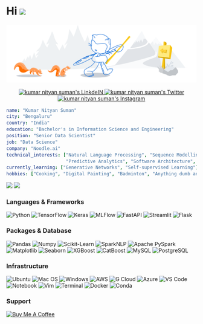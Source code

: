 <h1>Hi <img src="https://media.giphy.com/media/hvRJCLFzcasrR4ia7z/giphy.gif" width="30px"></h1>

![nityan](media/github-header.svg)

<p align="center">
<a href="https://www.linkedin.com/in/kumar-nityan-suman">
  <img alt="kumar nityan suman's LinkdeIN" width="35px" src="https://image.flaticon.com/icons/svg/2111/2111465.svg" />
</a>
<a href="https://twitter.com/nityansuman">
  <img alt="kumar nityan suman's Twitter" width="35px" src="https://image.flaticon.com/icons/svg/2111/2111703.svg" />
</a>
<a href="https://www.instagram.com/drawingado">
  <img alt="kumar nityan suman's Instagram" width="35px" src="https://image.flaticon.com/icons/svg/2111/2111421.svg" />
</a>
</p>

```yaml
name: "Kumar Nityan Suman"
city: "Bengaluru"
country: "India"
education: "Bachelor's in Information Science and Engineering"
position: "Senior Data Scientist"
job: "Data Science"
company: "Noodle.ai"
technical_interests: ["Natural Language Processing", "Sequence Modelling", "Time Series",
                      "Predictive Analytics", "Software Architecture", "Design Pattern"]
currently_learning: ["Generative Networks", "Self-supervised Learning"]
hobbies: ["Cooking", "Digital Painting", "Badminton", "Anything dumb and useless"]
```

<p float="left">
  <img src="https://github-readme-stats-git-master.akanz1.vercel.app/api?username=nityansuman&count_private=true&show_icons=true&hide_border=true&locale=en&custom_title=&title_color=142d70&icon_color=142d70&cache_seconds=60" width="450" />
  <img src="https://github-readme-stats-git-master.akanz1.vercel.app/api/top-langs/?username=nityansuman&layout=compact&hide_border=true&title_color=142d70" width="350"/>
</p>

### Languages & Frameworks

![Python](https://img.shields.io/badge/Python-232F3E?style=for-the-badge&logo=python&logoColor=white)
![TensorFlow](https://img.shields.io/badge/TensorFlow-232F3E?style=for-the-badge&logo=TensorFlow&logoColor=white)
![Keras](https://img.shields.io/badge/Keras-232F3E?style=for-the-badge&logo=Keras&logoColor=white)
![MLFlow](https://img.shields.io/badge/-ML_Flow-232F3E?style=for-the-badge&logo=redux&logoColor=white)
![FastAPI](https://img.shields.io/badge/fastapi-232F3E?style=for-the-badge&logo=FASTAPI&logoColor=white)
![Streamlit](https://img.shields.io/badge/Streamlit-232F3E?style=for-the-badge&logo=Streamlit&logoColor=white)
![Flask](https://img.shields.io/badge/Flask-232F3E?style=for-the-badge&logo=flask&logoColor=white)

### Packages & Database

![Pandas](https://img.shields.io/badge/Pandas-232F3E?style=for-the-badge&logo=pandas&logoColor=white)
![Numpy](https://img.shields.io/badge/Numpy-232F3E?style=for-the-badge&logo=numpy&logoColor=white)
![Scikit-Learn](https://img.shields.io/badge/scikit_learn-232F3E?style=for-the-badge&logo=scikit-learn&logoColor=white)
![SparkNLP](https://img.shields.io/badge/-Spark_NLP-232F3E?style=for-the-badge&logo=Apache-Spark&logoColor=white)
![Apache PySpark](https://img.shields.io/badge/-Apache_Spark-232F3E?style=for-the-badge&logo=Apache-Spark&logoColor=white)
![Matplotlib](https://img.shields.io/badge/Maplotlib-232F3E?style=for-the-badge&logo=plotly&logoColor=white)
![Seaborn](https://img.shields.io/badge/Seaborn-232F3E?style=for-the-badge&logo=plotly&logoColor=white)
![XGBoost](https://img.shields.io/badge/XGBoost-232F3E?style=for-the-badge&logo=xamarin&logoColor=white)
![CatBoost](https://img.shields.io/badge/CatBoost-232F3E?style=for-the-badge&logo=apache%20cassandra&logoColor=white)
![MySQL](https://img.shields.io/badge/MySQL-232F3E?style=for-the-badge&logo=mysql&logoColor=white)
![PostgreSQL](https://img.shields.io/badge/PostgreSQL-232F3E?style=for-the-badge&logo=postgresql&logoColor=white)

### Infrastructure

![Ubuntu](https://img.shields.io/badge/-Ubuntu-232F3E?style=for-the-badge&logo=Ubuntu&logoColor=white)
![Mac OS](https://img.shields.io/badge/mac%20os-232F3E?style=for-the-badge&logo=apple&logoColor=white)
![Windows](https://img.shields.io/badge/Windows-232F3E?style=for-the-badge&logo=windows&logoColor=white)
![AWS](https://img.shields.io/badge/Amazon_AWS-232F3E?style=for-the-badge&logo=amazonaws&logoColor=white)
![G Cloud](https://img.shields.io/badge/Google_Cloud-232F3E?style=for-the-badge&logo=google-cloud&logoColor=white)
![Azure](https://img.shields.io/badge/microsoft%20azure-232F3E?style=for-the-badge&logo=microsoft-azure&logoColor=white)
![VS Code](https://img.shields.io/badge/-VS_Code-232F3E?style=for-the-badge&logo=Visual-Studio-Code&logoColor=white)
![Notebook](https://img.shields.io/badge/-Notebook-232F3E?style=for-the-badge&logo=Jupyter&logoColor=white)
![Vim](https://img.shields.io/badge/-Vim-232F3E?style=for-the-badge&logo=Vim&logoColor=white)
![Terminal](https://img.shields.io/badge/-Terminal-232F3E?style=for-the-badge&logo=Linux&logoColor=white)
![Docker](https://img.shields.io/badge/-Docker-232F3E?style=for-the-badge&logo=Docker&logoColor=white)
![Conda](https://img.shields.io/badge/conda-232F3E?&style=for-the-badge&logo=anaconda&logoColor=white)

### Support

<a href="https://www.buymeacoffee.com/nityansuman" target="_blank"><img src="https://cdn.buymeacoffee.com/buttons/v2/default-red.png" alt="Buy Me A Coffee" width="150" ></a>
